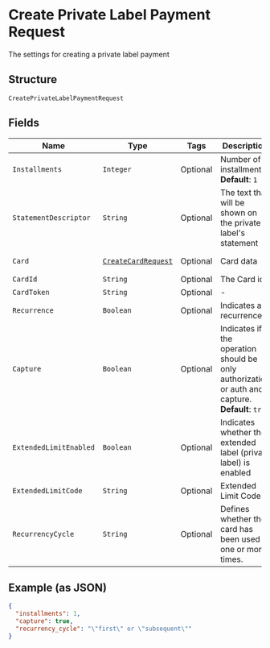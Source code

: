 
# Create Private Label Payment Request

The settings for creating a private label payment

## Structure

`CreatePrivateLabelPaymentRequest`

## Fields

| Name | Type | Tags | Description | Getter | Setter |
|  --- | --- | --- | --- | --- | --- |
| `Installments` | `Integer` | Optional | Number of installments<br>**Default**: `1` | Integer getInstallments() | setInstallments(Integer installments) |
| `StatementDescriptor` | `String` | Optional | The text that will be shown on the private label's statement | String getStatementDescriptor() | setStatementDescriptor(String statementDescriptor) |
| `Card` | [`CreateCardRequest`](../../doc/models/create-card-request.md) | Optional | Card data | CreateCardRequest getCard() | setCard(CreateCardRequest card) |
| `CardId` | `String` | Optional | The Card id | String getCardId() | setCardId(String cardId) |
| `CardToken` | `String` | Optional | - | String getCardToken() | setCardToken(String cardToken) |
| `Recurrence` | `Boolean` | Optional | Indicates a recurrence | Boolean getRecurrence() | setRecurrence(Boolean recurrence) |
| `Capture` | `Boolean` | Optional | Indicates if the operation should be only authorization or auth and capture.<br>**Default**: `true` | Boolean getCapture() | setCapture(Boolean capture) |
| `ExtendedLimitEnabled` | `Boolean` | Optional | Indicates whether the extended label (private label) is enabled | Boolean getExtendedLimitEnabled() | setExtendedLimitEnabled(Boolean extendedLimitEnabled) |
| `ExtendedLimitCode` | `String` | Optional | Extended Limit Code | String getExtendedLimitCode() | setExtendedLimitCode(String extendedLimitCode) |
| `RecurrencyCycle` | `String` | Optional | Defines whether the card has been used one or more times. | String getRecurrencyCycle() | setRecurrencyCycle(String recurrencyCycle) |

## Example (as JSON)

```json
{
  "installments": 1,
  "capture": true,
  "recurrency_cycle": "\"first\" or \"subsequent\""
}
```

